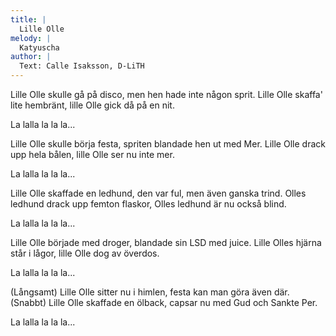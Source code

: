 ```yaml
---
title: |
  Lille Olle
melody: |
  Katyuscha
author: |
  Text: Calle Isaksson, D-LiTH
---
```

Lille Olle skulle gå på disco, 
men hen hade inte någon sprit. 
Lille Olle skaffa' lite hembränt, 
lille Olle gick då på en nit. 

La lalla la la la...

Lille Olle skulle börja festa, 
spriten blandade hen ut med Mer. 
Lille Olle drack upp hela bålen, 
lille Olle ser nu inte mer. 

La lalla la la la...

Lille Olle skaffade en ledhund, 
den var ful, men även ganska trind. 
Olles ledhund drack upp femton flaskor, 
Olles ledhund är nu också blind. 

La lalla la la la...

Lille Olle började med droger, 
blandade sin LSD med juice. 
Lille Olles hjärna står i lågor, 
lille Olle dog av överdos. 

La lalla la la la...

(Långsamt)
Lille Olle sitter nu i himlen, 
festa kan man göra även där. 
(Snabbt)
Lille Olle skaffade en ölback, 
capsar nu med Gud och Sankte Per. 

La lalla la la la...